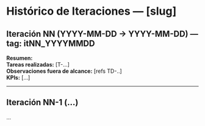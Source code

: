 # Histórico de Iteraciones — [slug]

## Iteración NN (YYYY-MM-DD → YYYY-MM-DD) — tag: itNN_YYYYMMDD
**Resumen:**  
**Tareas realizadas:** [T-...]  
**Observaciones fuera de alcance:** [refs TD-..]  
**KPIs:** [...]

---

## Iteración NN-1 (...)
...